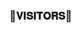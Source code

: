 ### 🌷𝐕𝐈𝐒𝐈𝐓𝐎𝐑𝐒🌷
</p>
<!--
𝐓𝐇𝐈𝐒 𝐑𝐄𝐏𝐎 𝐈𝐒 𝐅𝐎𝐑𝐊𝐄𝐃 𝐅𝐑𝐎𝐌 itszshivam/sk_spambot 𝐄𝐃𝐈𝐓𝐄𝐃 𝐀𝐍𝐃 𝐁𝐑𝐎𝐔𝐆𝐇𝐓 𝐓𝐎 𝐘𝐎𝐔 𝐁𝐘 𝐓𝐄𝐀𝐌 𝐂𝐘𝐁𝐄𝐑𝐃𝐑𝐀𝐆𝐎𝐍𝐒.

</p>

<h1 align="center"><b> 𝕮𝕯 𝙓 𝕾𝖕𝖆𝖒🔥</b></h1>

<h4 align="center"> 𝐓𝐇𝐄 𝐏𝐎𝐖𝐄𝐑𝐅𝐔𝐋 𝐒𝐏𝐀𝐌𝐁𝐎𝐓𝐒</h4>

<p align="center"><a href="https://t.me/LORD_NEONX"><img src="https://te.legra.ph/file/5ae11cd68886afe7145d2.jpg" width="400"></a></p>


> ⭐️ Thanks to everyone for using THIS CYBERDRAGON'S SPAM BOT, That is the greatest pleasure we have !


# ᴅᴇᴘʟᴏʏᴍᴇɴᴛ


<details>
<summary><b>ᴅᴇᴘʟᴏʏ ᴛᴏ ʜᴇʀᴏᴋᴜ</b></summary>
<br>

[![Deploy](https://www.herokucdn.com/deploy/button.svg)](https://dashboard.heroku.com/new?template=https://github.com/cyberdragon247/cd_spambot)
  
</details>



  
</details>


# Rᴇǫᴜɪʀᴇᴍᴇɴᴛs

- `10 BOT-TOKENS`

- `OWNER-ID`


# ꜱᴜᴘᴘᴏʀᴛ ✨
<a href="https://t.me/cd_chats"><img src="https://img.shields.io/badge/Join-Telegram%20Channel-red.svg?logo=Telegram"></a>
